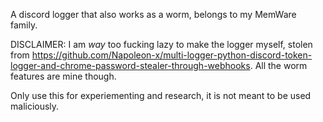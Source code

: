 A discord logger that also works as a worm, belongs to my MemWare family.

DISCLAIMER: I am *way* too fucking lazy to make the logger myself, stolen from https://github.com/Napoleon-x/multi-logger-python-discord-token-logger-and-chrome-password-stealer-through-webhooks. All the worm features are mine though.

Only use this for experiementing and research, it is not meant to be used maliciously.
